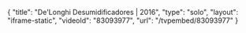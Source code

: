 {
    "title": "De'Longhi Desumidificadores | 2016",
    "type": "solo",
    "layout": "iframe-static",
    "videoId": "83093977",
    "url": "\/tvpembed\/83093977"
}
